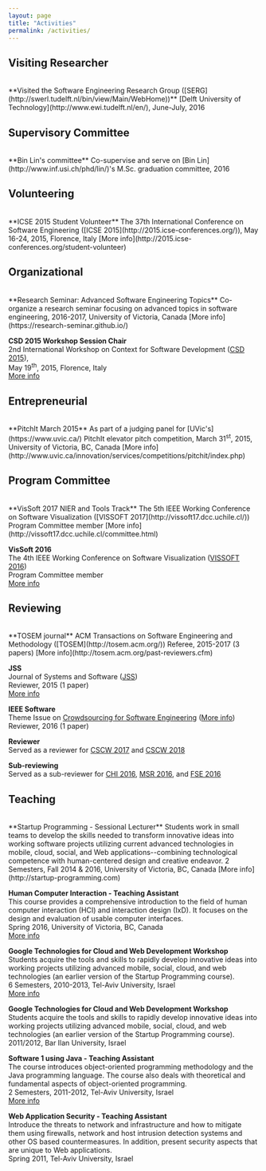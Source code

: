 ```yaml
---
layout: page
title: "Activities"
permalink: /activities/
---
```

## Visiting Researcher
<br>
**Visited the Software Engineering Research Group ([SERG](http://swerl.tudelft.nl/bin/view/Main/WebHome))**  
[Delft University of Technology](http://www.ewi.tudelft.nl/en/), June-July, 2016


## Supervisory Committee
<br>
**Bin Lin's committee**  
Co-supervise and serve on [Bin Lin](http://www.inf.usi.ch/phd/lin/)'s M.Sc. graduation committee, 2016


## Volunteering
<br>
**ICSE 2015 Student Volunteer**  
The 37th International Conference on Software Engineering ([ICSE 2015](http://2015.icse-conferences.org/)),  
May 16-24, 2015, Florence, Italy  
[More info](http://2015.icse-conferences.org/student-volunteer)


## Organizational
<br>
**Research Seminar: Advanced Software Engineering Topics**  
Co-organize a research seminar focusing on advanced topics in software engineering,  
2016-2017, University of Victoria, Canada  
[More info](https://research-seminar.github.io/)

**CSD 2015 Workshop Session Chair**  
2nd International Workshop on Context for Software Development ([CSD 2015](http://csd-ws.github.io/)),  
May 19<sup>th</sup>, 2015, Florence, Italy  
[More info](http://csd-ws.github.io/2015.html)


## Entrepreneurial
<br>
**PitchIt March 2015**  
As part of a judging panel for [UVic's](https://www.uvic.ca/) PitchIt elevator pitch competition,  
March 31<sup>st</sup>, 2015, University of Victoria, BC, Canada  
[More info](http://www.uvic.ca/innovation/services/competitions/pitchit/index.php)


## Program Committee
<br>
**VisSoft 2017 NIER and Tools Track**  
The 5th IEEE Working Conference on Software Visualization ([VISSOFT 2017](http://vissoft17.dcc.uchile.cl/))  
Program Committee member  
[More info](http://vissoft17.dcc.uchile.cl/committee.html)

**VisSoft 2016**  
The 4th IEEE Working Conference on Software Visualization ([VISSOFT 2016](http://vissoft16.ysu.edu/))  
Program Committee member  
[More info](http://vissoft16.ysu.edu/committee.html)


## Reviewing
<br>
**TOSEM journal**  
ACM Transactions on Software Engineering and Methodology ([TOSEM](http://tosem.acm.org/))  
Referee, 2015-2017 (3 papers)  
[More info](http://tosem.acm.org/past-reviewers.cfm)

**JSS**  
Journal of Systems and Software ([JSS](http://ees.elsevier.com/jss/mainpage.html))  
Reviewer, 2015 (1 paper)  
[More info](/pdf/jss15_certificate.pdf)

**IEEE Software**  
Theme Issue on [Crowdsourcing for Software Engineering](https://www.computer.org/web/computingnow/swcfp2) ([More info](https://www.computer.org/software-magazine/2017/02/03/2016-reviewers/))  
Reviewer, 2016 (1 paper)

**Reviewer**  
Served as a reviewer for [CSCW 2017](https://cscw.acm.org/2017/) and [CSCW 2018](https://cscw.acm.org/2018/)

**Sub-reviewing**  
Served as a sub-reviewer for [CHI 2016](http://chi2016.acm.org/wp/), [MSR 2016](http://2016.msrconf.org/#/home), and [FSE 2016](http://www.cs.ucdavis.edu/fse2016/)


## Teaching
<br>
**Startup Programming - Sessional Lecturer**  
Students work in small teams to develop the skills needed to transform innovative ideas into working software projects utilizing current advanced technologies in mobile, cloud, social, and Web applications--combining technological competence with human-centered design and creative endeavor.  
2 Semesters, Fall 2014 & 2016, University of Victoria, BC, Canada  
[More info](http://startup-programming.com)

**Human Computer Interaction - Teaching Assistant**  
This course provides a comprehensive introduction to the field of human computer interaction (HCI) and interaction design (IxD). It focuses on the design and evaluation of usable computer interfaces.  
Spring 2016, University of Victoria, BC, Canada  
[More info](https://heat.csc.uvic.ca/coview/outline/2016/Spring/seng/310)

**Google Technologies for Cloud and Web Development Workshop**  
Students acquire the tools and skills to rapidly develop innovative ideas into working projects utilizing advanced mobile, social, cloud, and web technologies (an earlier version of the Startup Programming course).  
6 Semesters, 2010-2013, Tel-Aviv University, Israel  
[More info](https://sites.google.com/site/cloudweb11b/)

**Google Technologies for Cloud and Web Development Workshop**  
Students acquire the tools and skills to rapidly develop innovative ideas into working projects utilizing advanced mobile, social, cloud, and web technologies (an earlier version of the Startup Programming course).  
2011/2012, Bar Ilan University, Israel

**Software 1 using Java - Teaching Assistant**  
The course introduces object-oriented programming methodology and the Java programming language. The course also deals with theoretical and fundamental aspects of object-oriented programming.  
2 Semesters, 2011-2012, Tel-Aviv University, Israel  
[More info](http://www.cs.tau.ac.il/courses/software1/1112a/index.html)

**Web Application Security - Teaching Assistant**  
Introduce the threats to network and infrastructure and how to mitigate them using firewalls, network and host intrusion detection systems and other OS based countermeasures. In addition, present security aspects that are unique to Web applications.  
Spring 2011, Tel-Aviv University, Israel